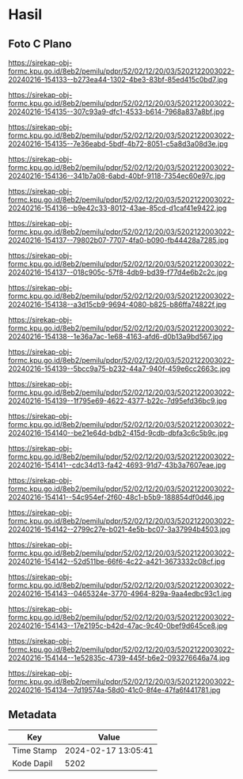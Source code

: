 # Hasil

## Foto C Plano

https://sirekap-obj-formc.kpu.go.id/8eb2/pemilu/pdpr/52/02/12/20/03/5202122003022-20240216-154133--b273ea44-1302-4be3-83bf-85ed415c0bd7.jpg

https://sirekap-obj-formc.kpu.go.id/8eb2/pemilu/pdpr/52/02/12/20/03/5202122003022-20240216-154135--307c93a9-dfc1-4533-b614-7968a837a8bf.jpg

https://sirekap-obj-formc.kpu.go.id/8eb2/pemilu/pdpr/52/02/12/20/03/5202122003022-20240216-154135--7e36eabd-5bdf-4b72-8051-c5a8d3a08d3e.jpg

https://sirekap-obj-formc.kpu.go.id/8eb2/pemilu/pdpr/52/02/12/20/03/5202122003022-20240216-154136--341b7a08-6abd-40bf-9118-7354ec60e97c.jpg

https://sirekap-obj-formc.kpu.go.id/8eb2/pemilu/pdpr/52/02/12/20/03/5202122003022-20240216-154136--b9e42c33-8012-43ae-85cd-d1caf41e9422.jpg

https://sirekap-obj-formc.kpu.go.id/8eb2/pemilu/pdpr/52/02/12/20/03/5202122003022-20240216-154137--79802b07-7707-4fa0-b090-fb44428a7285.jpg

https://sirekap-obj-formc.kpu.go.id/8eb2/pemilu/pdpr/52/02/12/20/03/5202122003022-20240216-154137--018c905c-57f8-4db9-bd39-f77d4e6b2c2c.jpg

https://sirekap-obj-formc.kpu.go.id/8eb2/pemilu/pdpr/52/02/12/20/03/5202122003022-20240216-154138--a3d15cb9-9694-4080-b825-b86ffa74822f.jpg

https://sirekap-obj-formc.kpu.go.id/8eb2/pemilu/pdpr/52/02/12/20/03/5202122003022-20240216-154138--1e36a7ac-1e68-4163-afd6-d0b13a9bd567.jpg

https://sirekap-obj-formc.kpu.go.id/8eb2/pemilu/pdpr/52/02/12/20/03/5202122003022-20240216-154139--5bcc9a75-b232-44a7-940f-459e6cc2663c.jpg

https://sirekap-obj-formc.kpu.go.id/8eb2/pemilu/pdpr/52/02/12/20/03/5202122003022-20240216-154139--1f795e69-4622-4377-b22c-7d95efd36bc9.jpg

https://sirekap-obj-formc.kpu.go.id/8eb2/pemilu/pdpr/52/02/12/20/03/5202122003022-20240216-154140--be21e64d-bdb2-415d-9cdb-dbfa3c6c5b9c.jpg

https://sirekap-obj-formc.kpu.go.id/8eb2/pemilu/pdpr/52/02/12/20/03/5202122003022-20240216-154141--cdc34d13-fa42-4693-91d7-43b3a7607eae.jpg

https://sirekap-obj-formc.kpu.go.id/8eb2/pemilu/pdpr/52/02/12/20/03/5202122003022-20240216-154141--54c954ef-2f60-48c1-b5b9-188854df0d46.jpg

https://sirekap-obj-formc.kpu.go.id/8eb2/pemilu/pdpr/52/02/12/20/03/5202122003022-20240216-154142--2799c27e-b021-4e5b-bc07-3a37994b4503.jpg

https://sirekap-obj-formc.kpu.go.id/8eb2/pemilu/pdpr/52/02/12/20/03/5202122003022-20240216-154142--52d511be-66f6-4c22-a421-3673332c08cf.jpg

https://sirekap-obj-formc.kpu.go.id/8eb2/pemilu/pdpr/52/02/12/20/03/5202122003022-20240216-154143--0465324e-3770-4964-829a-9aa4edbc93c1.jpg

https://sirekap-obj-formc.kpu.go.id/8eb2/pemilu/pdpr/52/02/12/20/03/5202122003022-20240216-154143--17e2195c-b42d-47ac-9c40-0bef9d645ce8.jpg

https://sirekap-obj-formc.kpu.go.id/8eb2/pemilu/pdpr/52/02/12/20/03/5202122003022-20240216-154144--1e52835c-4739-445f-b6e2-093276646a74.jpg

https://sirekap-obj-formc.kpu.go.id/8eb2/pemilu/pdpr/52/02/12/20/03/5202122003022-20240216-154134--7d19574a-58d0-41c0-8f4e-47fa6f441781.jpg


## Metadata

| Key        | Value               |
| ---------- | ------------------- |
| Time Stamp | 2024-02-17 13:05:41 |
| Kode Dapil | 5202                |



